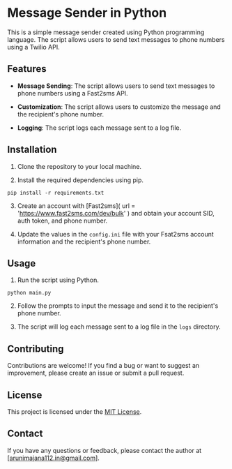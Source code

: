 # Message Sender in Python

This is a simple message sender created using Python programming language. The script allows users to send text messages to phone numbers using a Twilio API.

## Features

- **Message Sending**: The script allows users to send text messages to phone numbers using a Fast2sms API.

- **Customization**: The script allows users to customize the message and the recipient's phone number.

- **Logging**: The script logs each message sent to a log file.

## Installation

1. Clone the repository to your local machine.

2. Install the required dependencies using pip.

```
pip install -r requirements.txt
```

3. Create an account with [Fast2sms](    url = 'https://www.fast2sms.com/dev/bulk'
) and obtain your account SID, auth token, and phone number.

4. Update the values in the `config.ini` file with your Fsat2sms account information and the recipient's phone number.

## Usage

1. Run the script using Python.

```
python main.py
```

2. Follow the prompts to input the message and send it to the recipient's phone number.

3. The script will log each message sent to a log file in the `logs` directory.

## Contributing

Contributions are welcome! If you find a bug or want to suggest an improvement, please create an issue or submit a pull request.

## License

This project is licensed under the [MIT License](https://opensource.org/licenses/MIT).

## Contact

If you have any questions or feedback, please contact the author at [arunimajana112.in@gmail.com].
